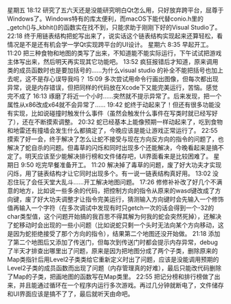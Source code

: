 星期五
  18:12
  研究了五六天还是没能研究明白Qt怎么用，只好放弃跨平台，屈尊于Windows了。Windows特有的库太便利，而macOS下能代替conio.h里的_getch()与_kbhit()的函数实在找不到，只能求助于刚刚下好的Visual Studio了。
  22:18
  终于用链表结构把蛇写出来了，说实话这个链表结构实现起来还算轻松，看情况是不是还有机会学一学Qt实现跨平台的UI设计。
星期六
  8:35
  早起开工。
  11:20
  把三种食物和地图的类写了出来，不知道能不能实际运行，下午试试把游戏主体写出来，然后明天再实现其它功能吧。
  13:52
  疯狂报错后才知道，原来调用类的成员函数时也是要加括号的……为什么visual studio 的补全不能把括号也加上去呢，这不是存心误导我吗？
  15:09
  多次尝试用命令行画出图像，但每次都出现异常，说是内存错误，但把同样的代码放在Xcode下又能完美运行，苦恼。感觉完不成了
  16:13
  琢磨了将近一个小时……突然就不提示异常了。后来发现，把一个属性从x86改成x64就不会异常了……
  19:42
  蛇终于动起来了！但还有很多功能没有实现，比如说碰撞时触发什么事件（虽然会触发什么事件在写类时就已经写好了），还在不断摸索调整。
  20:32
  蛇已经基本上能像预期一样动起来了，吃到食物和地雷还有撞墙会发生什么都搞定了，今晚应该是能让游戏正常运行了。
  22:55
  摸索了好一会，终于解决了怎么让蛇不接受与现在方向反方向的指令的问题了，也解决了蛇自杀的问题。但毒草的闪烁和同时出现多个还能解决，今晚看起来是搞不定了。明天应该至少能解决排行榜和文件储存吧，UI界面看来是比较困难了。
星期日
  9:50
  吃完早餐准备开工。
  11:20
  解决掉了毒草的问题，废了好大功夫才实现闪烁，用了链表结构才让它同时出现多个。有一说一链表结构真好用。
  13:02
  没忍住玩了会任天堂大乱斗……开工解决地图问题。
  17:26
  修修补补改了好几个不满意的地方，比如说一些多余的代码，把控制方向的指令从原来的wasd键改成了方向键，废了好大功夫调整才让指令完美运行，猜测输入方向键时会先输入一个修饰值再输入一个字符（在多次调试中发现有时只getch一次的话会得到一个-32的char类型值，这个问题开始搞的我百思不得其解为何我的蛇会突然死掉），还解决了蛇移动时会出现的一些小问题（比如说蛇只剩一个头时无法向某个方向移动，这是因为蛇拒绝接受了那个方向的指令），结果第二个地图还没开始做。
  21:18
  添加了第二个地图后又添加了传送门，但每次到传送门时都会提示内存异常，debug了半天才排查出哪里出了问题，原来是因为把地图分成了两个子类，删除原来的Map类指针后用Level2子类类给它重新定义时出了问题，应该是没能调用预期的Level2子类的成员函数而出现了问题（内存管理真的好难），最后只能改代码删除了Map的子类，把画地图的函数写在Map类里。
  22:55
  把记分榜和排行榜做了出来，并且能通过循环在一个程序内运行多次游戏。再过几分钟就断电了，文件储存和UI界面应该是搞不了了，最后就听天由命吧。
